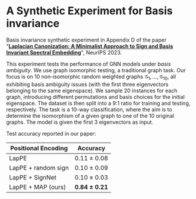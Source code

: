 # A Synthetic Experiment for Basis invariance

Basis invariance synthetic experiment in Appendix D of the paper "**[Laplacian Canonization: A Minimalist Approach to Sign and Basis Invariant Spectral Embedding](https://openreview.net/forum?id=1mAYtdoYw6)**", NeurIPS 2023.

This experiment tests the performance of GNN models under *basis ambiguity*. We use graph isomorphic testing, a traditional graph task. Our focus is on 10 non-isomorphic random weighted graphs $`\mathcal{G}_1,\dots,\mathcal{G}_{10}`$, all exhibiting basis ambiguity issues (with the first three eigenvectors belonging to the same eigenspace). We sample 20 instances for each graph, introducing different permutations and basis choices for the initial eigenspace. The dataset is then split into a 9:1 ratio for training and testing, respectively. The task is a 10-way classification, where the aim is to determine the isomorphism of a given graph to one of the 10 original graphs. The model is given the first 3 eigenvectors as input.

Test accuracy reported in our paper:

| Positional Encoding | Accuracy        |
| ------------------- | --------------- |
| LapPE               | 0.11 ± 0.08     |
| LapPE + random sign | 0.10 ± 0.09     |
| LapPE + SignNet     | 0.10 ± 0.03     |
| LapPE + MAP (ours)  | **0.84 ± 0.21** |

